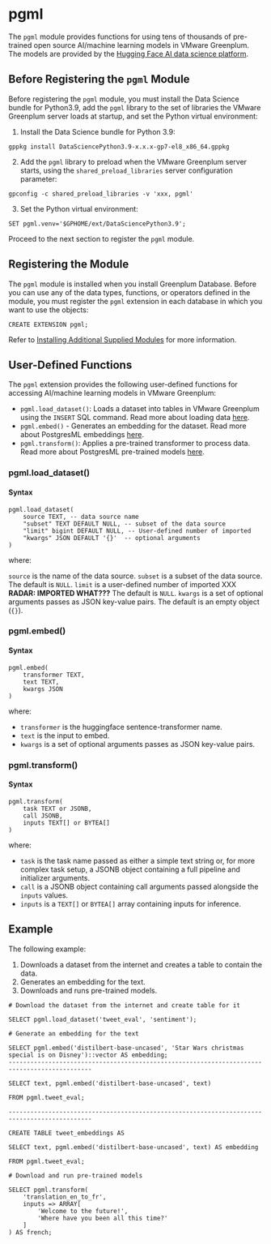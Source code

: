 # pgml

The `pgml` module provides functions for using tens of thousands of pre-trained open source AI/machine learning models in VMware Greenplum. The models are provided by the [Hugging Face AI data science platform](https://huggingface.co/). 

## <a id="prereqs"></a>Before Registering the `pgml` Module

Before registering the `pgml` module, you must install the Data Science bundle for Python3.9, add the `pgml` library to the set of libraries the VMware Greenplum server loads at startup, and set the Python virtual environment:

1. Install the Data Science bundle for Python 3.9:

```
gppkg install DataSciencePython3.9-x.x.x-gp7-el8_x86_64.gppkg 
```

2. Add the `pgml` library to preload when the VMware Greenplum server starts, using the `shared_preload_libraries` server configuration parameter:

```
gpconfig -c shared_preload_libraries -v 'xxx, pgml' 
```

3. Set the Python virtual environment:

```
SET pgml.venv='$GPHOME/ext/DataSciencePython3.9';
```

Proceed to the next section to register the `pgml` module.

## <a id="install_register"></a>Registering the Module

The `pgml` module is installed when you install Greenplum Database. Before you can use any of the data types, functions, or operators defined in the module, you must register the `pgml` extension in each database in which you want to use the objects:

```
CREATE EXTENSION pgml;
```

Refer to [Installing Additional Supplied Modules](../../install_guide/install_modules.html) for more information.

## <a id="UDF_summary"></a>User-Defined Functions

The `pgml` extension provides the following user-defined functions for accessing AI/machine learning models in VMware Greenplum:

- `pgml.load_dataset()`: Loads a dataset into tables in VMware Greenplum using the  `INSERT` SQL command. Read more about loading data [here](https://postgresml.org/docs/guides/transformers/fine_tuning#header-2).
- `pgml.embed()` - Generates an embedding for the dataset. Read more about PostgresML embeddings [here](https://postgresml.org/docs/guides/transformers/embeddings). 
- `pgml.transform()`: Applies a pre-trained transformer to process data. Read more about PostgresML pre-trained models [here](https://postgresml.org/docs/guides/transformers/pre_trained_models).

### <a id="pgml_load_dataset"></a>pgml.load_dataset()

#### Syntax

```
pgml.load_dataset( 
	source TEXT, -- data source name 
	"subset" TEXT DEFAULT NULL, -- subset of the data source 
	"limit" bigint DEFAULT NULL, -- User-defined number of imported  
	"kwargs" JSON DEFAULT '{}'  -- optional arguments
)
```

where:

`source` is the name of the data source.
`subset` is a subset of the data source. The default is `NULL`. 
`limit` is a user-defined number of imported XXX  **RADAR: IMPORTED WHAT???** The default is `NULL`.
`kwargs` is a set of optional arguments passes as JSON key-value pairs. The default is an empty object (`{}`).


### <a id="pgml_embed"></a>pgml.embed()

#### Syntax

```
pgml.embed(
    transformer TEXT, 
    text TEXT,
    kwargs JSON
)
```

where: 

- `transformer` is the huggingface sentence-transformer name.
- `text` is the input to embed.
- `kwargs` is a set of optional arguments passes as JSON key-value pairs.

### <a id="pgml_transform"></a>pgml.transform()

#### Syntax

```
pgml.transform(
    task TEXT or JSONB, 
    call JSONB,
    inputs TEXT[] or BYTEA[]
)
```

where: 

- `task` is the task name passed as either a simple text string or, for more complex task setup, a JSONB object containing a full pipeline and initializer arguments.
- `call` is a JSONB object containing call arguments passed alongside the `inputs` values.
- `inputs` is a `TEXT[]` or `BYTEA[]` array containing inputs for inference. 

## <a id="Example"></a>Example

The following example:

1. Downloads a dataset from the internet and creates a table to contain the data.
2. Generates an embedding for the text.
3. Downloads and runs pre-trained models.

```
# Download the dataset from the internet and create table for it

SELECT pgml.load_dataset('tweet_eval', 'sentiment'); 

# Generate an embedding for the text 

SELECT pgml.embed('distilbert-base-uncased', 'Star Wars christmas special is on Disney')::vector AS embedding; 
--------------------------------------------------------------------------------------------- 

SELECT text, pgml.embed('distilbert-base-uncased', text) 

FROM pgml.tweet_eval; 

--------------------------------------------------------------------------------------------- 

CREATE TABLE tweet_embeddings AS 

SELECT text, pgml.embed('distilbert-base-uncased', text) AS embedding 

FROM pgml.tweet_eval; 

# Download and run pre-trained models

SELECT pgml.transform( 
    'translation_en_to_fr', 
    inputs => ARRAY[ 
        'Welcome to the future!', 
        'Where have you been all this time?' 
    ] 
) AS french; 
```